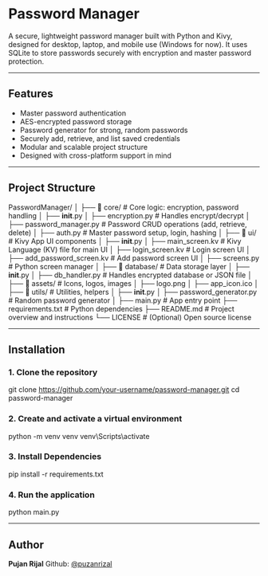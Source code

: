 # Password Manager

A secure, lightweight password manager built with Python and Kivy, designed for desktop, laptop, and mobile use (Windows for now). It uses SQLite to store passwords securely with encryption and master password protection.

---

## Features

- Master password authentication 
- AES-encrypted password storage 
- Password generator for strong, random passwords 
- Securely add, retrieve, and list saved credentials 
- Modular and scalable project structure 
- Designed with cross-platform support in mind 

---

## Project Structure
PasswordManager/
│
├── 📁 core/                  # Core logic: encryption, password handling
│   ├── __init__.py
│   ├── encryption.py         # Handles encrypt/decrypt
│   ├── password_manager.py   # Password CRUD operations (add, retrieve, delete)
│   ├── auth.py               # Master password setup, login, hashing
│
├── 📁 ui/                    # Kivy App UI components
│   ├── __init__.py
│   ├── main_screen.kv        # Kivy Language (KV) file for main UI
│   ├── login_screen.kv       # Login screen UI
│   ├── add_password_screen.kv # Add password screen UI
│   ├── screens.py            # Python screen manager
│
├── 📁 database/              # Data storage layer
│   ├── __init__.py
│   ├── db_handler.py         # Handles encrypted database or JSON file
│
├── 📁 assets/                # Icons, logos, images
│   ├── logo.png
│   ├── app_icon.ico
│
├── 📁 utils/                 # Utilities, helpers
│   ├── __init__.py
│   ├── password_generator.py # Random password generator
│
├── main.py                   # App entry point
├── requirements.txt          # Python dependencies
├── README.md                 # Project overview and instructions
└── LICENSE                   # (Optional) Open source license


---

## Installation

### 1. Clone the repository

git clone https://github.com/your-username/password-manager.git
cd password-manager

### 2. Create and activate a virtual environment
python -m venv venv
venv\Scripts\activate

### 3. Install Dependencies
pip install -r requirements.txt

### 4. Run the application
python main.py

---

## Author 
**Pujan Rijal**
Github: [@puzanrizal](https://github.com/puzanrizal)